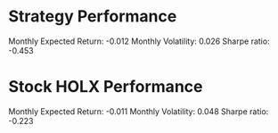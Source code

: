# Strategy Performance
Monthly Expected Return: -0.012
Monthly Volatility: 0.026
Sharpe ratio: -0.453
# Stock HOLX Performance
Monthly Expected Return: -0.011
Monthly Volatility: 0.048
Sharpe ratio: -0.223

